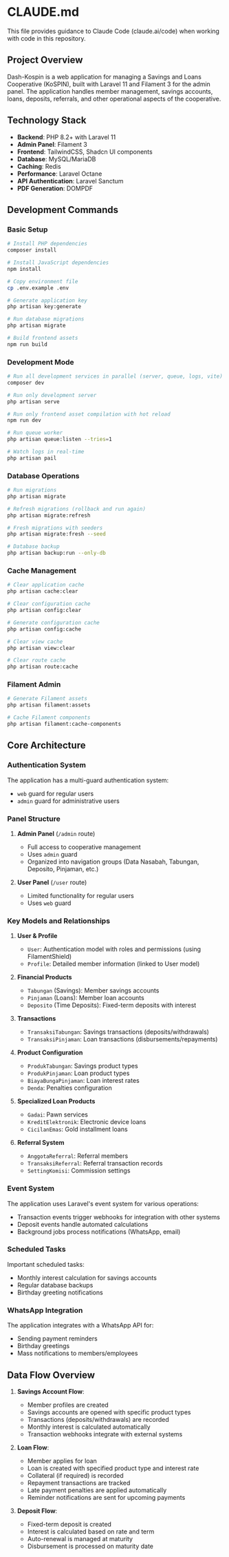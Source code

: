 # CLAUDE.md

This file provides guidance to Claude Code (claude.ai/code) when working with code in this repository.

## Project Overview

Dash-Kospin is a web application for managing a Savings and Loans Cooperative (KoSPIN), built with Laravel 11 and Filament 3 for the admin panel. The application handles member management, savings accounts, loans, deposits, referrals, and other operational aspects of the cooperative.

## Technology Stack

- **Backend**: PHP 8.2+ with Laravel 11
- **Admin Panel**: Filament 3
- **Frontend**: TailwindCSS, Shadcn UI components
- **Database**: MySQL/MariaDB
- **Caching**: Redis
- **Performance**: Laravel Octane
- **API Authentication**: Laravel Sanctum
- **PDF Generation**: DOMPDF

## Development Commands

### Basic Setup

```bash
# Install PHP dependencies
composer install

# Install JavaScript dependencies
npm install

# Copy environment file
cp .env.example .env

# Generate application key
php artisan key:generate

# Run database migrations
php artisan migrate

# Build frontend assets
npm run build
```

### Development Mode

```bash
# Run all development services in parallel (server, queue, logs, vite)
composer dev

# Run only development server
php artisan serve

# Run only frontend asset compilation with hot reload
npm run dev

# Run queue worker
php artisan queue:listen --tries=1

# Watch logs in real-time
php artisan pail
```

### Database Operations

```bash
# Run migrations
php artisan migrate

# Refresh migrations (rollback and run again)
php artisan migrate:refresh

# Fresh migrations with seeders
php artisan migrate:fresh --seed

# Database backup
php artisan backup:run --only-db
```

### Cache Management

```bash
# Clear application cache
php artisan cache:clear

# Clear configuration cache
php artisan config:clear

# Generate configuration cache
php artisan config:cache

# Clear view cache
php artisan view:clear

# Clear route cache
php artisan route:cache
```

### Filament Admin

```bash
# Generate Filament assets
php artisan filament:assets

# Cache Filament components
php artisan filament:cache-components
```

## Core Architecture

### Authentication System

The application has a multi-guard authentication system:
- `web` guard for regular users
- `admin` guard for administrative users

### Panel Structure

1. **Admin Panel** (`/admin` route)
   - Full access to cooperative management
   - Uses `admin` guard
   - Organized into navigation groups (Data Nasabah, Tabungan, Deposito, Pinjaman, etc.)

2. **User Panel** (`/user` route)
   - Limited functionality for regular users
   - Uses `web` guard

### Key Models and Relationships

1. **User & Profile**
   - `User`: Authentication model with roles and permissions (using FilamentShield)
   - `Profile`: Detailed member information (linked to User model)

2. **Financial Products**
   - `Tabungan` (Savings): Member savings accounts
   - `Pinjaman` (Loans): Member loan accounts
   - `Deposito` (Time Deposits): Fixed-term deposits with interest

3. **Transactions**
   - `TransaksiTabungan`: Savings transactions (deposits/withdrawals)
   - `TransaksiPinjaman`: Loan transactions (disbursements/repayments)

4. **Product Configuration**
   - `ProdukTabungan`: Savings product types
   - `ProdukPinjaman`: Loan product types 
   - `BiayaBungaPinjaman`: Loan interest rates
   - `Denda`: Penalties configuration

5. **Specialized Loan Products**
   - `Gadai`: Pawn services
   - `KreditElektronik`: Electronic device loans
   - `CicilanEmas`: Gold installment loans

6. **Referral System**
   - `AnggotaReferral`: Referral members
   - `TransaksiReferral`: Referral transaction records
   - `SettingKomisi`: Commission settings

### Event System

The application uses Laravel's event system for various operations:
- Transaction events trigger webhooks for integration with other systems
- Deposit events handle automated calculations
- Background jobs process notifications (WhatsApp, email)

### Scheduled Tasks

Important scheduled tasks:
- Monthly interest calculation for savings accounts
- Regular database backups
- Birthday greeting notifications

### WhatsApp Integration

The application integrates with a WhatsApp API for:
- Sending payment reminders
- Birthday greetings
- Mass notifications to members/employees

## Data Flow Overview

1. **Savings Account Flow**:
   - Member profiles are created
   - Savings accounts are opened with specific product types
   - Transactions (deposits/withdrawals) are recorded
   - Monthly interest is calculated automatically
   - Transaction webhooks integrate with external systems

2. **Loan Flow**:
   - Member applies for loan
   - Loan is created with specified product type and interest rate
   - Collateral (if required) is recorded
   - Repayment transactions are tracked
   - Late payment penalties are applied automatically
   - Reminder notifications are sent for upcoming payments

3. **Deposit Flow**:
   - Fixed-term deposit is created
   - Interest is calculated based on rate and term
   - Auto-renewal is managed at maturity
   - Disbursement is processed on maturity date